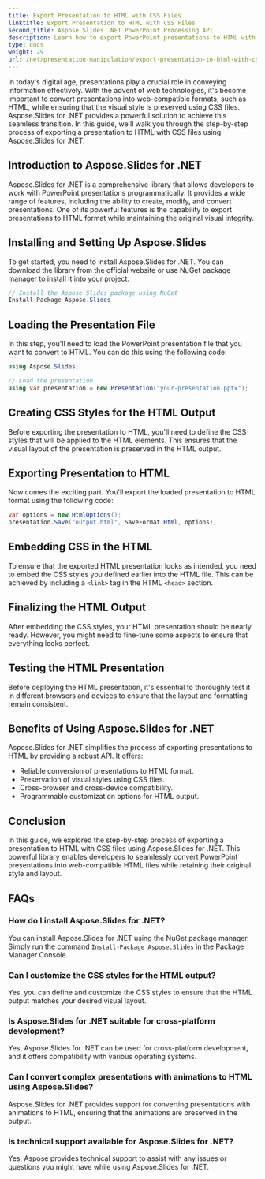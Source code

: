 ```yaml
---
title: Export Presentation to HTML with CSS Files
linktitle: Export Presentation to HTML with CSS Files
second_title: Aspose.Slides .NET PowerPoint Processing API
description: Learn how to export PowerPoint presentations to HTML with CSS files using Aspose.Slides for .NET. A step-by-step guide to seamless conversion. Preserve style and layout! 
type: docs
weight: 29
url: /net/presentation-manipulation/export-presentation-to-html-with-css-files/
---
```


In today's digital age, presentations play a crucial role in conveying information effectively. With the advent of web technologies, it's become important to convert presentations into web-compatible formats, such as HTML, while ensuring that the visual style is preserved using CSS files. Aspose.Slides for .NET provides a powerful solution to achieve this seamless transition. In this guide, we'll walk you through the step-by-step process of exporting a presentation to HTML with CSS files using Aspose.Slides for .NET.

## Introduction to Aspose.Slides for .NET

Aspose.Slides for .NET is a comprehensive library that allows developers to work with PowerPoint presentations programmatically. It provides a wide range of features, including the ability to create, modify, and convert presentations. One of its powerful features is the capability to export presentations to HTML format while maintaining the original visual integrity.

## Installing and Setting Up Aspose.Slides

To get started, you need to install Aspose.Slides for .NET. You can download the library from the official website or use NuGet package manager to install it into your project.

```csharp
// Install the Aspose.Slides package using NuGet
Install-Package Aspose.Slides
```

## Loading the Presentation File

In this step, you'll need to load the PowerPoint presentation file that you want to convert to HTML. You can do this using the following code:

```csharp
using Aspose.Slides;

// Load the presentation
using var presentation = new Presentation("your-presentation.pptx");
```

## Creating CSS Styles for the HTML Output

Before exporting the presentation to HTML, you'll need to define the CSS styles that will be applied to the HTML elements. This ensures that the visual layout of the presentation is preserved in the HTML output.

## Exporting Presentation to HTML

Now comes the exciting part. You'll export the loaded presentation to HTML format using the following code:

```csharp
var options = new HtmlOptions();
presentation.Save("output.html", SaveFormat.Html, options);
```

## Embedding CSS in the HTML

To ensure that the exported HTML presentation looks as intended, you need to embed the CSS styles you defined earlier into the HTML file. This can be achieved by including a `<link>` tag in the HTML `<head>` section.

## Finalizing the HTML Output

After embedding the CSS styles, your HTML presentation should be nearly ready. However, you might need to fine-tune some aspects to ensure that everything looks perfect.

## Testing the HTML Presentation

Before deploying the HTML presentation, it's essential to thoroughly test it in different browsers and devices to ensure that the layout and formatting remain consistent.

## Benefits of Using Aspose.Slides for .NET

Aspose.Slides for .NET simplifies the process of exporting presentations to HTML by providing a robust API. It offers:

- Reliable conversion of presentations to HTML format.
- Preservation of visual styles using CSS files.
- Cross-browser and cross-device compatibility.
- Programmable customization options for HTML output.

## Conclusion

In this guide, we explored the step-by-step process of exporting a presentation to HTML with CSS files using Aspose.Slides for .NET. This powerful library enables developers to seamlessly convert PowerPoint presentations into web-compatible HTML files while retaining their original style and layout.


## FAQs

### How do I install Aspose.Slides for .NET?

You can install Aspose.Slides for .NET using the NuGet package manager. Simply run the command `Install-Package Aspose.Slides` in the Package Manager Console.

### Can I customize the CSS styles for the HTML output?

Yes, you can define and customize the CSS styles to ensure that the HTML output matches your desired visual layout.

### Is Aspose.Slides for .NET suitable for cross-platform development?

Yes, Aspose.Slides for .NET can be used for cross-platform development, and it offers compatibility with various operating systems.

### Can I convert complex presentations with animations to HTML using Aspose.Slides?

Aspose.Slides for .NET provides support for converting presentations with animations to HTML, ensuring that the animations are preserved in the output.

### Is technical support available for Aspose.Slides for .NET?

Yes, Aspose provides technical support to assist with any issues or questions you might have while using Aspose.Slides for .NET.


